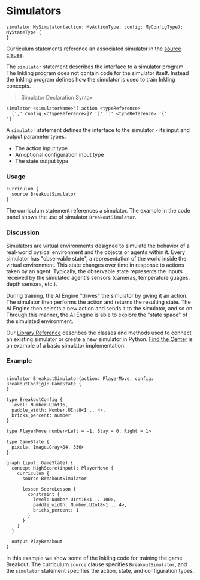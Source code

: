 # Simulators

```inkling2--code
simulator MySimulator(action: MyActionType, config: MyConfigType): MyStateType {
}
```

Curriculum statements reference an associated simulator in the [source clause][3].

The `simulator` statement describes the interface to a simulator program. The Inkling program does not contain code for the simulator itself. Instead the Inkling program defines how the simulator is used to train Inkling concepts.

> Simulator Declaration Syntax

```inkling2--syntax
simulator <simulatorName>'('action <typeReference>
  [',' config <ctypeReference>]? ')' ':' <typeReference> '{'
'}'
```

A `simulator` statement defines the interface to the simulator - its input and output parameter types.

* The action input type
* An optional configuration input type
* The state output type

### Usage

```inkling2--code
curriculum {
  source BreakoutSimulator
}
```

The curriculum statement references a simulator. The example in the code panel
shows the use of simulator `BreakoutSimulator`. 

### Discussion

Simulators are virtual environments designed to simulate the behavior of a real-world pysical environment and the objects or agents within it. Every simulator has "observable state", a representation of the world inside the virtual environment. This state changes over time in response to actions taken by an agent. Typically, the observable state represents the inputs received by the simulated agent's sensors (cameras, temperature guages, depth sensors, etc.).

During training, the AI Engine "drives" the simulator by giving it an action. The simulator then performs the action and returns the resulting state. The AI Engine then selects a new action and sends it to the simulator, and so on. Through this manner, the AI Engine is able to explore the "state space" of the simulated environment.

Our [Library Reference][1] describes the classes and methods used to connect an existing simulator or create a new simulator in Python. [Find the Center][2] is an example of a basic simulator implementation.

### Example

```inkling2--code

simulator BreakoutSimulator(action: PlayerMove, config: BreakoutConfig): GameState {
}

type BreakoutConfig {
  level: Number.UInt16,
  paddle_width: Number.UInt8<1 .. 4>,
  bricks_percent: number
}

type PlayerMove number<Left = -1, Stay = 0, Right = 1>

type GameState {
  pixels: Image.Gray<84, 336>
}

graph (iput: GameState) {
  concept HighScore(input): PlayerMove {
    curriculum {
      source BreakoutSimulator

      lesson ScoreLesson {
        constraint {
          level: Number.UInt16<1 .. 100>,
          paddle_width: Number.UInt8<1 .. 4>,
          bricks_percent: 1
        }
      }
    }
  }

  output PlayBreakout
}
```

In this example we show some of the Inkling code for training the game Breakout.
The curriculum `source` clause specifies `BreakoutSimulator`, and the
`simulator` statement specifies the action, state, and configuration types. 

[1]: ./library-reference.html
[2]: ./../examples.html#basic-python-c-simulation
[3]: #curriculums
